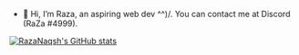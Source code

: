 - 👋 Hi, I’m Raza, an aspiring web dev  ^^)/.
You can contact me at Discord (RaZa #4999).
<!---
RazaNaqsh/RazaNaqsh is a ✨ special ✨ repository because its `README.md` (this file) appears on your GitHub profile.
You can click the Preview link to take a look at your changes.
--->
[![RazaNaqsh's GitHub stats](https://github-readme-stats.vercel.app/api?username=RazaNaqsh)](https://github.com/RazaNaqsh/github-readme-stats)
